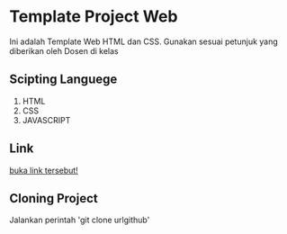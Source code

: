 # Template Project Web
Ini adalah Template Web HTML dan CSS. Gunakan sesuai petunjuk yang diberikan oleh Dosen di kelas

## Scipting Languege
1. HTML
2. CSS 
3. JAVASCRIPT

## Link
[buka link tersebut!](https://github.com/Web-Programming/web-dinamis-paw1-justmenour/)

## Cloning Project
Jalankan perintah 'git clone urlgithub'



